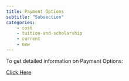 ```yaml
---
title: Payment Options
subtitle: "Subsection"
categories:
    - cost
    - tuition-and-scholarship
    - current
    - new
---
```

To get detailed information on Payment Options:

<a href="https://semo.edu/student-support/financial-services/payments-refunds/payment-options.html" target="blank">Click Here </a>
